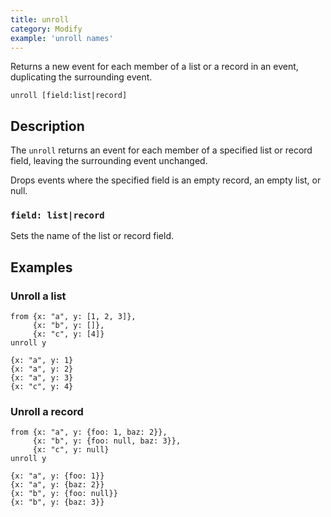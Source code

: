 ```yaml
---
title: unroll
category: Modify
example: 'unroll names'
---
```

Returns a new event for each member of a list or a record in an event,
duplicating the surrounding event.

```tql
unroll [field:list|record]
```

## Description

The `unroll` returns an event for each member of a specified list or record
field, leaving the surrounding event unchanged.

Drops events where the specified field is an empty record, an empty list, or
null.

### `field: list|record`

Sets the name of the list or record field.

## Examples

### Unroll a list

```tql
from {x: "a", y: [1, 2, 3]},
     {x: "b", y: []},
     {x: "c", y: [4]}
unroll y
```

```tql
{x: "a", y: 1}
{x: "a", y: 2}
{x: "a", y: 3}
{x: "c", y: 4}
```

### Unroll a record

```tql
from {x: "a", y: {foo: 1, baz: 2}},
     {x: "b", y: {foo: null, baz: 3}},
     {x: "c", y: null}
unroll y
```

```tql
{x: "a", y: {foo: 1}}
{x: "a", y: {baz: 2}}
{x: "b", y: {foo: null}}
{x: "b", y: {baz: 3}}
```

